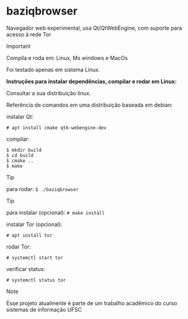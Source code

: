 # baziqbrowser
Navegador web experimental, usa Qt/QtWebEngine,  com suporte para acesso à rede Tor

> [!IMPORTANT]

Compila e roda em: Linux, Ms windows e MacOs

Foi testado apenas em sistema Linux.

**Instruções para instalar dependências, compilar e rodar em Linux:**

Consultar a sua distribuição linux.

Referência de comandos em uma distribuição baseada em debian:

instalar Qt:

` # apt install cmake qt6-webengine-dev `

compilar:

```
$ mkdir build
$ cd build
$ cmake ..
$ make
```

> [!TIP]
para rodar:
` $ ./baziqbrowser `

> [!TIP]
para instalar (opcional):
` # make install `

instalar Tor (opcional):

` # apt install tor `

rodar Tor:

` # systemctl start tor `

verificar status:

` # systemctl status tor `

> [!NOTE]
Esse projeto atualmente é parte de um trabalho acadêmico do curso sistemas de informação UFSC
